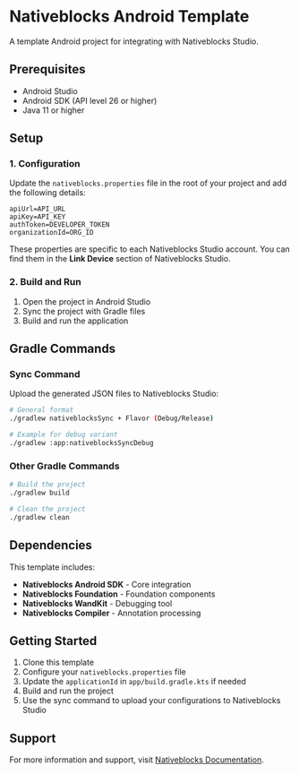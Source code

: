 # Nativeblocks Android Template

A template Android project for integrating with Nativeblocks Studio.

## Prerequisites

- Android Studio
- Android SDK (API level 26 or higher)
- Java 11 or higher

## Setup

### 1. Configuration

Update the `nativeblocks.properties` file in the root of your project and add the following details:

```properties
apiUrl=API_URL
apiKey=API_KEY
authToken=DEVELOPER_TOKEN
organizationId=ORG_ID
```

These properties are specific to each Nativeblocks Studio account. You can find them in the **Link
Device** section of Nativeblocks Studio.

### 2. Build and Run

1. Open the project in Android Studio
2. Sync the project with Gradle files
3. Build and run the application

## Gradle Commands

### Sync Command

Upload the generated JSON files to Nativeblocks Studio:

```bash
# General format
./gradlew nativeblocksSync + Flavor (Debug/Release)

# Example for debug variant
./gradlew :app:nativeblocksSyncDebug
```

### Other Gradle Commands

```bash
# Build the project
./gradlew build

# Clean the project
./gradlew clean
```

## Dependencies

This template includes:

- **Nativeblocks Android SDK** - Core integration
- **Nativeblocks Foundation** - Foundation components
- **Nativeblocks WandKit** - Debugging tool
- **Nativeblocks Compiler** - Annotation processing

## Getting Started

1. Clone this template
2. Configure your `nativeblocks.properties` file
3. Update the `applicationId` in `app/build.gradle.kts` if needed
4. Build and run the project
5. Use the sync command to upload your configurations to Nativeblocks Studio

## Support

For more information and support, visit [Nativeblocks Documentation](https://nativeblocks.io).